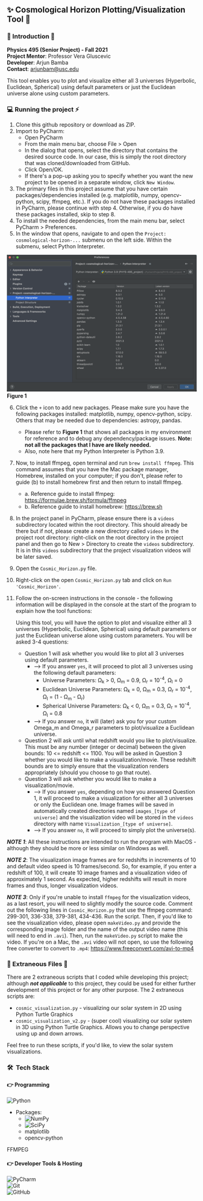 ## ✨ Cosmological Horizon Plotting/Visualization Tool 💫

### 🌱 Introduction 🚀
**Physics 495 (Senior Project) - Fall 2021** \
**Project Mentor**: Professor Vera Gluscevic \
**Developer**: Arjun Bamba \
**Contact**: arjunbam@usc.edu

This tool enables you to plot and visualize either all 3 universes (Hyperbolic, Euclidean, Spherical) using default parameters or just the Euclidean universe alone using custom parameters.


### 💻 Running the project ⚡️
1. Clone this github repository or download as ZIP.
2. Import to PyCharm:
    * Open PyCharm
    * From the main menu bar, choose File > Open
    * In the dialog that opens, select the directory that contains the desired source code. In our case, this is simply the root directory that was cloned/downloaded from GitHub.
    * Click Open/OK.
    * If there's a pop-up asking you to specify whether you want the new project to be opened in a separate window, click `New Window`.
3. The primary files in this project assume that you have certain packages/dependencies installed (e.g. matplotlib, numpy, opencv-python, scipy, ffmpeg, etc.). If you do not have these packages installed in PyCharm, please continue with step 4. Otherwise, if you do have these packages installed, skip to step 8.
4. To install the needed dependencies, from the main menu bar, select PyCharm > Preferences. 
5. In the window that opens, navigate to and open the `Project: cosmological-horizon-...` submenu on the left side. Within the submenu, select Python Interpreter.

![Figure 1](/Figure_1.png "Figure 1")
**Figure 1**

6. Click the `+` icon to add new packages. Please make sure you have the following packages installed: matplotlib, numpy, opencv-python, scipy. Others that may be needed due to dependencies: astropy, pandas.
    * Please refer to **Figure 1** that shows all packages in my environment for reference and to debug any dependency/package issues. **Note: not all the packages that I have are likely needed.**
    * Also, note here that my Python Interpreter is Python 3.9.
7. Now, to install ffmpeg, open terminal and run `brew install ffmpeg`. This command assumes that you have the Mac package manager, Homebrew, installed on your computer; if you don't, please refer to guide (b) to install homebrew first and then return to install ffmpeg.
    * a. Reference guide to install ffmpeg: https://formulae.brew.sh/formula/ffmpeg
    * b. Reference guide to install homebrew: https://brew.sh
8. In the project panel in PyCharm, please ensure there is a `videos` subdirectory located within the root directory. This should already be there but if not, please create a new directory called `videos` in the project root directory: right-click on the root directory in the project panel and then go to New > Directory to create the `videos` subdirectory. It is in this `videos` subdirectory that the project visualization videos will be later saved.
9. Open the `Cosmic_Horizon.py` file.
10. Right-click on the open `Cosmic_Horizon.py` tab and click on `Run 'Cosmic_Horizon'`. 
11. Follow the on-screen instructions in the console - the following information will be displayed in the console at the start of the program to explain how the tool functions:

    Using this tool, you will have the option to plot and visualize either all 3 universes (Hyperbolic, Euclidean, Spherical) using default parameters or just the Euclidean universe alone using custom parameters.
    You will be asked 3-4 questions: 
    * Question 1 will ask whether you would like to plot all 3 universes using default parameters.
        * --> If you answer `yes`, it will proceed to plot all 3 universes using the following default parameters:
            * Universe Parameters: Ω<sub>k</sub> > 0, Ω<sub>m</sub> = 0.9, Ω<sub>r</sub> = 10<sup>-4</sup>, Ω<sub>l</sub> = 0 
            * Euclidean Universe Parameters: Ω<sub>k</sub> = 0, Ω<sub>m</sub> = 0.3, Ω<sub>r</sub> = 10<sup>-4</sup>, Ω<sub>l</sub> = (1 - Ω<sub>m</sub> - Ω<sub>r</sub>) 
            * Spherical Universe Parameters: Ω<sub>k</sub> < 0, Ω<sub>m</sub> = 0.3, Ω<sub>r</sub> = 10<sup>-4</sup>, Ω<sub>l</sub> = 0.8
        * --> If you answer `no`, it will (later) ask you for your custom Omega_m and Omega_r parameters to plot/visualize a Euclidean universe.
    * Question 2 will ask until what redshift would you like to plot/visualize. This must be any number (integer or decimal) between the given bounds: 10 <= redshift <= 1100. You will be asked in Question 3 whether you would like to make a visualization/movie. These redshift bounds are to simply ensure that the visualization renders appropriately (should you choose to go that route). 
    * Question 3 will ask whether you would like to make a visualization/movie.
        * --> If you answer `yes`, depending on how you answered Question 1, it will proceed to make a visualization for either all 3 universes or only the Euclidean one. Image frames will be saved in automatically created directories named `images_[type of universe]` and the visualization video will be stored in the `videos` directory with name `Visualization_[type of universe]`.
        * --> If you answer `no`, it will proceed to simply plot the universe(s).


***NOTE 1***: All these instructions are intended to run the program with MacOS - although they should be more or less similar on Windows as well.

***NOTE 2***: The visualization image frames are for redshifts in increments of 10 and default video speed is 10 frames/second. So, for example, if you enter a redshift of 100, it will create 10 image frames and a visualization video of approximately 1 second. As expected, higher redshifts will result in more frames and thus, longer visualization videos.

***NOTE 3***: Only if you're unable to install `ffmpeg` for the visualization videos, as a last resort, you will need to slightly modify the source code. Comment out the following lines in `Cosmic_Horizon.py` that use the ffmpeg command: 299-301, 336-338, 379-381, 434-436. Run the script. Then, if you'd like to see the visualization video, please open `makeVideo.py` and provide the corresponding image folder and the name of the output video name (this will need to end in `.avi`). Then, run the `makeVideo.py` script to make the video. If you're on a Mac, the `.avi` video will not open, so use the following free converter to convert to `.mp4`: https://www.freeconvert.com/avi-to-mp4


### 🔭 Extraneous Files 👣

There are 2 extraneous scripts that I coded while developing this project; although ***not applicable*** to this project, they could be used for either further development of this project or for any other purpose. The 2 extraneous scripts are:
* `cosmic_visualization.py` - visualizing our solar system in 2D using Python Turtle Graphics
* `cosmic_visualization_v2.py` - (super cool) visualizing our solar system in 3D using Python Turtle Graphics. Allows you to change perspective using up and down arrows.

Feel free to run these scripts, if you'd like, to view the solar system visualizations.

### 🛠 &nbsp;Tech Stack

#### 👉 Programming
![Python](https://img.shields.io/badge/python-3670A0?style=for-the-badge&logo=python&logoColor=ffdd54)
* Packages:
    * ![NumPy](https://img.shields.io/badge/numpy-%23013243.svg?style=for-the-badge&logo=numpy&logoColor=white)
    * ![SciPy](https://img.shields.io/badge/SciPy-%230C55A5.svg?style=for-the-badge&logo=scipy&logoColor=%white)
    * matplotlib
    * opencv-python

FFMPEG

#### 👉 Developer Tools & Hosting
![PyCharm](https://img.shields.io/badge/pycharm-143?style=for-the-badge&logo=pycharm&logoColor=black&color=black&labelColor=green) \
![Git](https://img.shields.io/badge/git-%23F05033.svg?style=for-the-badge&logo=git&logoColor=white) \
![GitHub](https://img.shields.io/badge/github-%23121011.svg?style=for-the-badge&logo=github&logoColor=white)